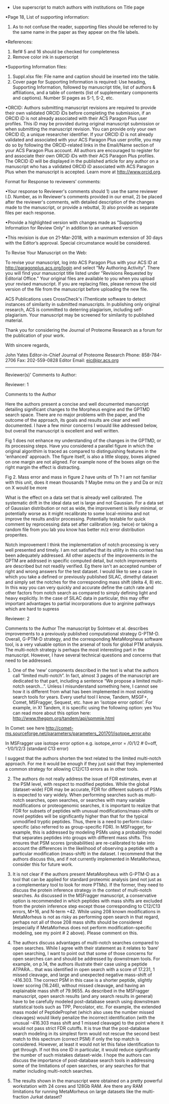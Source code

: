 - Use superscript to match authors with institutions on Title page

•Page 18, List of supporting information:
1) As to not confuse the reader, supporting files should be referred to by the same name in the paper as they appear on the file labels.  

•References:
1) Ref# 5 and 16 should be checked for completeness
2) Remove color ink in superscript

•Supporting Information files:
1) Suppl.xlsx file: File name and caption should be inserted into the table.
2) Cover page for Supporting Information is required:
Use heading, Supporting Information, followed by manuscript title, list of authors & affiliations, and a table of contents (list of supplementary components and captions). Number SI pages as S-1, S-2, etc.

•ORCID: Authors submitting manuscript revisions are required to provide their own validated ORCID iDs before completing the submission, if an ORCID iD is not already associated with their ACS Paragon Plus user profiles. This iD may be provided during original manuscript submission or when submitting the manuscript revision. You can provide only your own ORCID iD, a unique researcher identifier. If your ORCID iD is not already validated and associated with your ACS Paragon Plus user profile, you may do so by following the ORCID-related links in the Email/Name section of your ACS Paragon Plus account. All authors are encouraged to register for and associate their own ORCID iDs with their ACS Paragon Plus profiles. The ORCID iD will be displayed in the published article for any author on a manuscript who has a validated ORCID iD associated with ACS Paragon Plus when the manuscript is accepted. Learn more at http://www.orcid.org.

Format for Response to reviewers’ comments:

•Your response to Reviewer's comments should 1) use the same reviewer I.D. Number, as in Reviewer's comments provided in our email, 2) be placed after the reviewer's comments, with detailed description of the changes made to the manuscript, or provide a rebuttal, 3) also provide as separate files per each response.

•Provide a highlighted version with changes made as ”Supporting Information for Review Only” in addition to an unmarked version

•This revision is due on 21-Mar-2018, with a maximum extension of 30 days with the Editor’s approval.  Special circumstance would be considered.

To Revise Your Manuscript on the Web:

To revise your manuscript, log into ACS Paragon Plus with your ACS ID at http://paragonplus.acs.org/login and select "My Authoring Activity". There you will find your manuscript title listed under "Revisions Requested by Editorial Office." Your original files are available to you when you upload your revised manuscript. If you are replacing files, please remove the old version of the file from the manuscript before uploading the new file.

ACS Publications uses CrossCheck's iThenticate software to detect instances of similarity in submitted manuscripts. In publishing only original research, ACS is committed to deterring plagiarism, including self-plagiarism. Your manuscript may be screened for similarity to published material.

Thank you for considering the Journal of Proteome Research as a forum for the publication of your work.

With sincere regards,

John Yates
Editor-in-Chief
Journal of Proteome Research
Phone: 858-784-2706
Fax: 202-559-0828
Editor Email: eic@jpr.acs.org

------------------------------------

Reviewer(s)' Comments to Author:

Reviewer: 1

Comments to the Author

Here the authors present a concise and well documented manuscript detailing significant changes to the Morpheus engine and the GPTMD
search space.  There are no major problems with the paper, and the outcome of the approach, its goals and results are clear
and well documented. I have a few minor concerns I wouuld like addressed below, but overall the manuscript is excellent and
well written.


Fig 1 does not enhance my understanding of the changes in the GPTMD, or its processing steps.  Have you considered a parallel
figure in which the original algorithim is traced as compared to distinguishing features in the 'enhanced' approach. The figure
itself, is also a little sloppy, boxes aligned on one margin are not aligned. For example none of the boxes align on the right margin
the effect is distracting.

Fig 2. Mass error and mass in figure 2 have units of Th ? I am not familiar with this unit, does it mean thousands ? Maybe
mmu on the y and Da or m/z on X would be more

What is the effect on a data set that is already well calibrated. The systematic drift in the ideal data set is large and not
Gaussian. For a data set of Gaussian distribution or not as wide, the improvement is likely minimal, or potentially worse as
it might recalibrate to some local-minima and not improve the results and/or processing.  Potentially testable for quick comment
by reprocessing data set after calibration (eg. twice) or taking a random file from you lab you know has better m/z error distribution
properites.


Notch improvement
I think the implementation of notch processing is very well presented and timely. I am not satisfied that its utility in this
context has been adequately addressed. All other aspects of the improvements in the GPTM are addrssed in specific computed detail, but notch
improvements are described but not readily verified. Eg there isn't an accepted number of right and wrong answers for the test
dataset. I would like to see a case in which you take a defined or previously published SILAC, dimethyl dataset and simply set the notches for the
corresponding mass shift (delta 4, 8) etc. In this way you can very quickly and accurate define the catch rate and other
factors from notch search as compared to simply defining light and heavy explicitly.  In the case of SILAC data in particular, this may offer
important advantages to partial incorporations due to arginine pathways which are hard to supress

Reviewer: 2

Comments to the Author
The manuscript by Solntsev et al. describes improvements to a previously published computational strategy G-PTM-D. Overall, G-PTM-D strategy, and the corresponding MetaMorpheus software tool, is a very valuable option in the arsenal of tools for global PTM analysis.  The multi-notch strategy is perhaps the most interesting part in the manuscript. However, I have several technical questions and concerns that need to be addressed.

1. One of the ‘new’ components described in the text is what the authors call “limited multi-notch”.  In fact, almost 3 pages of the manuscript are dedicated to that part, including a sentence “We propose a limited multi-notch search…”.  Unless I misunderstand something here, I cannot see how it is different from what has been implemented in most existing search tools for years. Every useful tool I know, Tandem, MSGF+, Comet, MSFragger, Sequest, etc. have an ‘isotope error option’.  For example, in X! Tandem, it is specific using the following option:
<note type="input" label="spectrum, parent monoisotopic mass isotope error">yes</note>
You can read more about this option here: http://www.thegpm.org/tandem/api/spmmie.html

In Comet: see here http://comet-ms.sourceforge.net/parameters/parameters_201701/isotope_error.php

In MSFragger use isotope error option e.g.    isotope_error = /0/1/2       # 0=off, -1/0/1/2/3 (standard C13 error)

I suggest that the authors shorten the text related to the limited multi-notch approach. For me it would be enough if they just said that they implemented a common strategy for allowing C12/C13 errors as in other tools.

2. The authors do not really address the issue of FDR estimates, even at the PSM level, with respect to modified peptides. While the global (dataset-wide) FDR may be accurate, FDR for different subsets of PSMs is expected to vary widely. When performing searches such as multi-notch searches, open searches, or searches with many variable modifications or proteogenomic searches, it is important to realize that FDR for subsets of peptides with unusual modifications/mass-shifts or novel peptides will be significantly higher than that for the typical unmodified tryptic peptides. Thus, there is a need to perform class-specific (also referred to as group-specific FDR). In MSFragger, for example, this is addressed by modeling PSMs using a probability model that separates peptides into groups with different mass shifts. This ensures that PSM scores (probabilities) are re-calibrated to take into account the differences in the likelihood of observing a peptide with a particular modification (mass-shift) in the dataset. I recommend that the authors discuss this, and if not currently implemented in MetaMorheus, consider this for future work.

3. It is not clear if the authors present MetaMorpheus with G-PTM-D as a tool that can be applied for standard proteomic analysis (and not just as a complementary tool to look for more PTMs). If the former, they need to discuss the protein inference strategy in the context of multi-notch searches. As discussed in the MSFragger manuscript, a conservative option is recommended in which peptides with mass shifts are excluded from the protein inference step except those corresponding to C12/C13 errors, M+16, and N-term +42. While using 208 known modifications in MetaMorheus is not as risky as performing open search in that regard, perhaps not all of those 208 mass shifts should be considered (especially if MetaMorheus does not perform modification-specific modeling, see my point # 2 above). Please comment on this.

4. The authors discuss advantages of multi-notch searches compared to open searches. While I agree with their statement as it relates to ‘bare’ open searching, I want to point out that some of those concerns for open searches can and should be addressed by downstream tools. For example, on p.14, the authors illustrate their case using a peptide ATPARA… that was identified in open search with a score of 17.231, 1 missed cleavage, and large and unexpected negative mass-shift of -416.303. The correct PSM in this case is a shorter peptide, slightly lower scoring (16.246), without missed cleavage, and having an explainable mass shift of 79.9655. As described in the MSFragger manuscript, open search results (and any search results in general) have to be carefully modeled post-database search using downstream statistical tools such as TPP, Percolator, etc. For example, the extended mass model of PeptideProphet (which also uses the number missed cleavages) would likely penalize the incorrect identification (with the unusual -416.303 mass shift and 1 missed cleavage) to the point where it would not pass strict FDR cutoffs. It is true that the post-database search modeling in its simplest form would not rescue the second best match to this spectrum (correct PSM) if only the top match is considered. However, at least it would not let this false identification to get through. If not this one ID in particular, it would reduce significantly the number of such mistakes dataset-wide.  I hope the authors can discuss the importance of post-database search tools in addressing some of the limitations of open searches, or any searches for that matter including multi-notch searches.

5. The results shown in the manuscript were obtained on a pretty powerful workstation with 24 cores and 128Gb RAM. Are there any RAM limitations for running MetaMorheus on large datasets like the multi-fraction Jurkat dataset?
